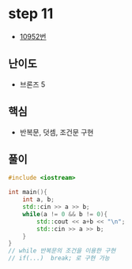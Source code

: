 # step 11
- [10952번](https://www.acmicpc.net/problem/10952)
## 난이도
- 브론즈 5
## 핵심
- 반복문, 덧셈, 조건문 구현

## 풀이
```c++
#include <iostream>

int main(){
    int a, b;
    std::cin >> a >> b;
    while(a != 0 && b != 0){
        std::cout << a+b << "\n";
        std::cin >> a >> b;
    }
}
// while 반복문의 조건을 이용한 구현
// if(...)  break; 로 구현 가능
```